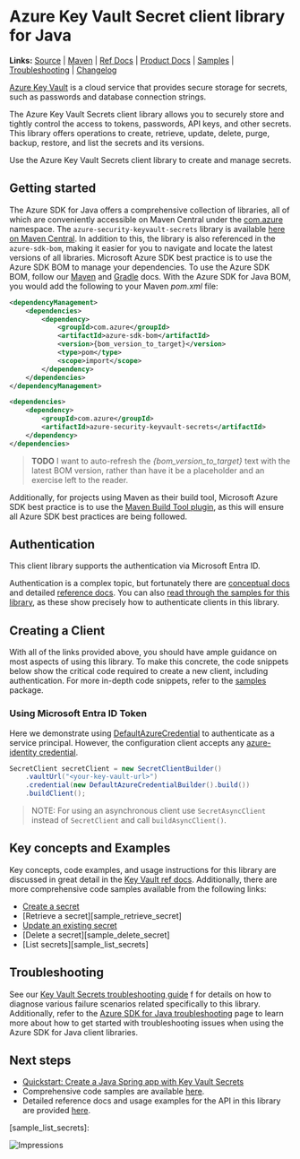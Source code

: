 # Azure Key Vault Secret client library for Java

**Links:** [Source][source_code] | [Maven][maven_package] | [Ref Docs][api_documentation] | [Product Docs][product_docs] | [Samples][samples] | [Troubleshooting](TROUBLESHOOTING.md) | [Changelog][changelog]

[Azure Key Vault][product_docs] is a cloud service that provides secure storage for secrets, such as passwords and database connection strings.

The Azure Key Vault Secrets client library allows you to securely store and tightly control the access to tokens, passwords, API keys, and other secrets. This library offers operations to create, retrieve, update, delete, purge, backup, restore, and list the secrets and its versions.

Use the Azure Key Vault Secrets client library to create and manage secrets.

## Getting started

The Azure SDK for Java offers a comprehensive collection of libraries, all of which are conveniently accessible on Maven Central under the [com.azure](https://central.sonatype.com/namespace/com.azure) namespace. The `azure-security-keyvault-secrets` library is available [here on Maven Central][maven_package]. In addition to this, the library is also referenced in the `azure-sdk-bom`, making it easier for you to navigate and locate the latest versions of all libraries. Microsoft Azure SDK best practice is to use the Azure SDK BOM to manage your dependencies. To use the Azure SDK BOM, follow our [Maven][bom_maven] and [Gradle][bom_gradle] docs. With the Azure SDK for Java BOM, you would add the following to your Maven *pom.xml* file:

```xml
<dependencyManagement>
    <dependencies>
        <dependency>
            <groupId>com.azure</groupId>
            <artifactId>azure-sdk-bom</artifactId>
            <version>{bom_version_to_target}</version>
            <type>pom</type>
            <scope>import</scope>
        </dependency>
    </dependencies>
</dependencyManagement>

<dependencies>
    <dependency>
        <groupId>com.azure</groupId>
        <artifactId>azure-security-keyvault-secrets</artifactId>
    </dependency>
</dependencies>
```

> **TODO** I want to auto-refresh the *{bom_version_to_target}* text with the latest BOM version, rather than have it be a placeholder and an exercise left to the reader.

Additionally, for projects using Maven as their build tool, Microsoft Azure SDK best practice is to use the [Maven Build Tool plugin][maven_build_tool], as this will ensure all Azure SDK best practices are being followed.
## Authentication

This client library supports the authentication via Microsoft Entra ID.

Authentication is a complex topic, but fortunately there are [conceptual docs][azure_identity_concepts] and detailed [reference docs][azure_identity_ref_docs]. You can also [read through the samples for this library][samples], as these show precisely how to authenticate clients in this library.

## Creating a Client

With all of the links provided above, you should have ample guidance on most aspects of using this library. To make this concrete, the code snippets below show the critical code required to create a new client, including authentication. For more in-depth code snippets, refer to the [samples][samples] package.

### Using Microsoft Entra ID Token

Here we demonstrate using [DefaultAzureCredential][azure_identity_DAC] to authenticate as a service principal. However, the configuration client accepts any [azure-identity credential][azure_identity_concepts].

```java readme-sample-createSecretClient
SecretClient secretClient = new SecretClientBuilder()
    .vaultUrl("<your-key-vault-url>")
    .credential(new DefaultAzureCredentialBuilder().build())
    .buildClient();
```

> NOTE: For using an asynchronous client use `SecretAsyncClient` instead of `SecretClient` and call `buildAsyncClient()`.


## Key concepts and Examples

Key concepts, code examples, and usage instructions for this library are discussed in great detail in the [Key Vault ref docs][api_documentation]. Additionally, there are more comprehensive code samples available from the following links:

- [Create a secret][sample_create_secret]
- [Retrieve a secret][sample_retrieve_secret]
- [Update an existing secret][sample_update_existing_secret]
- [Delete a secret][sample_delete_secret]
- [List secrets][sample_list_secrets]

## Troubleshooting
See our [Key Vault Secrets troubleshooting guide](TROUBLESHOOTING.md) f for details on how to diagnose various failure scenarios related specifically to this library. Additionally, refer to the [Azure SDK for Java troubleshooting][troubleshooting-guide] page to learn more about how to get started with troubleshooting issues when using the Azure SDK for Java client libraries.


## Next steps

* [Quickstart: Create a Java Spring app with Key Vault Secrets][spring_quickstart]
* Comprehensive code samples are available [here][samples].
* Detailed reference docs and usage examples for the API in this library are provided [here][api_documentation].


<!-- LINKS -->

<!-- LINKS -->
[api_documentation]: https://learn.microsoft.com/en-us/java/api/com.azure.security.keyvault.secrets
[azure_identity]: https://github.com/Azure/azure-sdk-for-java/tree/main/sdk/identity/azure-identity
[azure_identity_concepts]: https://learn.microsoft.com/azure/developer/java/sdk/identity
[azure_identity_DAC]: https://learn.microsoft.com/java/api/com.azure.identity.defaultazurecredential
[azure_identity_ref_docs]: https://learn.microsoft.com/java/api/com.azure.identity
[bom_maven]: https://learn.microsoft.com/azure/developer/java/sdk/get-started-maven#add-azure-sdk-for-java-to-an-existing-project
[bom_gradle]: https://learn.microsoft.com/azure/developer/java/sdk/get-started-gradle
[changelog]: https://github.com/Azure/azure-sdk-for-java/blob/main/sdk/keyvault/azure-security-keyvault-secrets/CHANGELOG.md
[maven_build_tool]: https://learn.microsoft.com/azure/developer/java/sdk/get-started-maven#use-the-azure-sdk-for-java-build-tool
[maven_package]: https://central.sonatype.com/artifact/com.azure/azure-security-keyvault-secrets
[product_docs]: https://docs.microsoft.com/azure/key-vault/
[source_code]: https://github.com/Azure/azure-sdk-for-java/blob/main/sdk/keyvault/azure-security-keyvault-secrets/src
[spring_quickstart]: https://learn.microsoft.com/azure/developer/java/spring-framework/configure-spring-boot-starter-java-app-with-azure-key-vault
[troubleshooting-guide]: ../other/TROUBLESHOOTING.md

[samples]: #key-concepts-and-examples
[sample_create_secret]:
[sample_retrieve_secret]:
[sample_update_existing_secret]: 
[sample_delete_secret]: 
[sample_list_secrets]: 

![Impressions](https://azure-sdk-impressions.azurewebsites.net/api/impressions/azure-sdk-for-java%2Fsdk%2Fkeyvault%2Fazure-security-keyvault-secrets%2FREADME.png)
